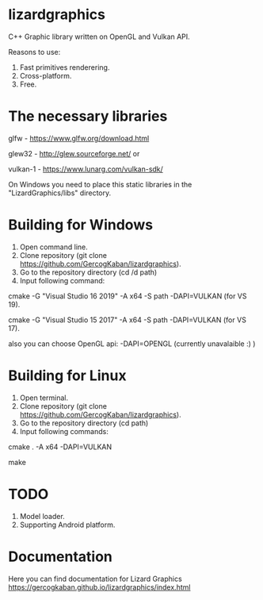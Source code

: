 ﻿# lizardgraphics
C++ Graphic library written on OpenGL and Vulkan API.

Reasons to use:

1. Fast primitives renderering.
2. Сross-platform.
3. Free.

# The necessary libraries

glfw - https://www.glfw.org/download.html

glew32 - http://glew.sourceforge.net/ or

vulkan-1 - https://www.lunarg.com/vulkan-sdk/

On Windows you need to place this static libraries in the "LizardGraphics/libs" directory.

# Building for Windows
1. Open command line. 
2. Clone repository (git clone https://github.com/GercogKaban/lizardgraphics).
3. Go to the repository directory (cd /d path)
4. Input following command:

cmake -G "Visual Studio 16 2019" -A x64 -S path -DAPI=VULKAN         (for VS 19).

cmake -G "Visual Studio 15 2017" -A x64 -S path -DAPI=VULKAN         (for VS 17).

also you can choose OpenGL api: -DAPI=OPENGL (currently unavalaible :) )

# Building for Linux
1. Open terminal.
2. Clone repository (git clone https://github.com/GercogKaban/lizardgraphics).
3. Go to the repository directory (cd path)
4. Input following commands:

cmake . -A x64 -DAPI=VULKAN

make

# TODO

1. Model loader.
2. Supporting Android platform.

# Documentation
Here you can find documentation for Lizard Graphics https://gercogkaban.github.io/lizardgraphics/index.html
